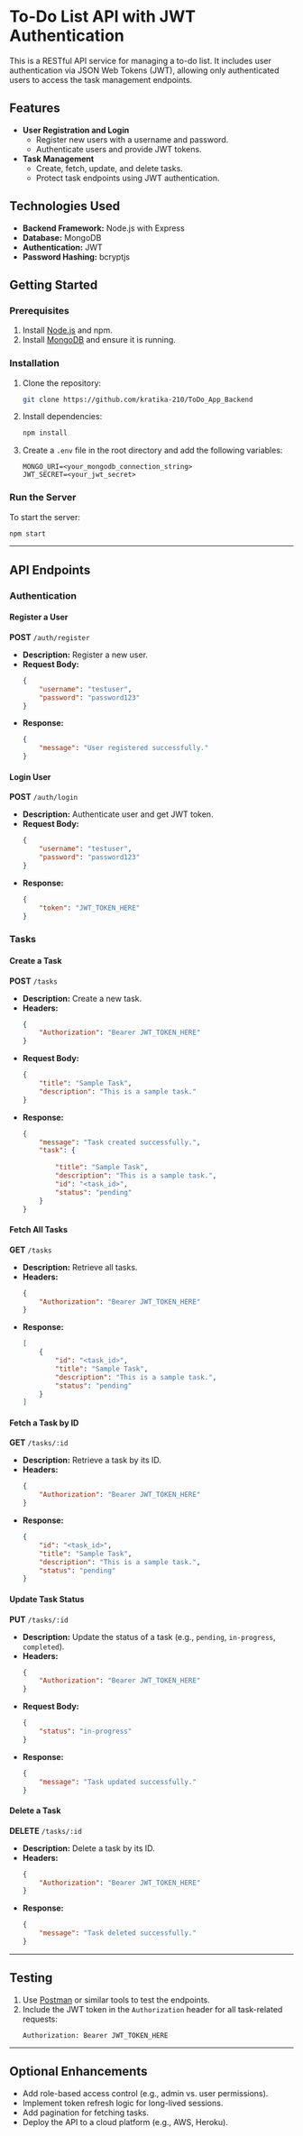 # To-Do List API with JWT Authentication

This is a RESTful API service for managing a to-do list. It includes user authentication via JSON Web Tokens (JWT), allowing only authenticated users to access the task management endpoints.

## **Features**
- **User Registration and Login**
  - Register new users with a username and password.
  - Authenticate users and provide JWT tokens.
- **Task Management**
  - Create, fetch, update, and delete tasks.
  - Protect task endpoints using JWT authentication.


## **Technologies Used**
- **Backend Framework:** Node.js with Express
- **Database:** MongoDB
- **Authentication:** JWT
- **Password Hashing:** bcryptjs


## **Getting Started**

### **Prerequisites**
1. Install [Node.js](https://nodejs.org/) and npm.
2. Install [MongoDB](https://www.mongodb.com/) and ensure it is running.

### **Installation**
1. Clone the repository:
   ```bash
   git clone https://github.com/kratika-210/ToDo_App_Backend
   
   ```
2. Install dependencies:
   ```bash
   npm install
   ```
3. Create a `.env` file in the root directory and add the following variables:
   ```env
   MONGO_URI=<your_mongodb_connection_string>
   JWT_SECRET=<your_jwt_secret>
   ```

### **Run the Server**
To start the server:
```bash
npm start
```

---

## **API Endpoints**

### **Authentication**

#### **Register a User**
**POST** `/auth/register`
- **Description:** Register a new user.
- **Request Body:**
  ```json
  {
      "username": "testuser",
      "password": "password123"
  }
  ```
- **Response:**
  ```json
  {
      "message": "User registered successfully."
  }
  ```

#### **Login User**
**POST** `/auth/login`
- **Description:** Authenticate user and get JWT token.
- **Request Body:**
  ```json
  {
      "username": "testuser",
      "password": "password123"
  }
  ```
- **Response:**
  ```json
  {
      "token": "JWT_TOKEN_HERE"
  }
  ```

### **Tasks**

#### **Create a Task**
**POST** `/tasks`
- **Description:** Create a new task.
- **Headers:**
  ```json
  {
      "Authorization": "Bearer JWT_TOKEN_HERE"
  }
  ```
- **Request Body:**
  ```json
  {
      "title": "Sample Task",
      "description": "This is a sample task."
  }
  ```
- **Response:**
  ```json
  {
      "message": "Task created successfully.",
      "task": {
          
          "title": "Sample Task",
          "description": "This is a sample task.",
          "id": "<task_id>",
          "status": "pending"
      }
  }
  ```

#### **Fetch All Tasks**
**GET** `/tasks`
- **Description:** Retrieve all tasks.
- **Headers:**
  ```json
  {
      "Authorization": "Bearer JWT_TOKEN_HERE"
  }
  ```
- **Response:**
  ```json
  [
      {
          "id": "<task_id>",
          "title": "Sample Task",
          "description": "This is a sample task.",
          "status": "pending"
      }
  ]
  ```

#### **Fetch a Task by ID**
**GET** `/tasks/:id`
- **Description:** Retrieve a task by its ID.
- **Headers:**
  ```json
  {
      "Authorization": "Bearer JWT_TOKEN_HERE"
  }
  ```
- **Response:**
  ```json
  {
      "id": "<task_id>",
      "title": "Sample Task",
      "description": "This is a sample task.",
      "status": "pending"
  }
  ```

#### **Update Task Status**
**PUT** `/tasks/:id`
- **Description:** Update the status of a task (e.g., `pending`, `in-progress`, `completed`).
- **Headers:**
  ```json
  {
      "Authorization": "Bearer JWT_TOKEN_HERE"
  }
  ```
- **Request Body:**
  ```json
  {
      "status": "in-progress"
  }
  ```
- **Response:**
  ```json
  {
      "message": "Task updated successfully."
  }
  ```

#### **Delete a Task**
**DELETE** `/tasks/:id`
- **Description:** Delete a task by its ID.
- **Headers:**
  ```json
  {
      "Authorization": "Bearer JWT_TOKEN_HERE"
  }
  ```
- **Response:**
  ```json
  {
      "message": "Task deleted successfully."
  }
  ```

---

## **Testing**
1. Use [Postman](https://www.postman.com/) or similar tools to test the endpoints.
2. Include the JWT token in the `Authorization` header for all task-related requests:
   ```
   Authorization: Bearer JWT_TOKEN_HERE
   ```

---

## **Optional Enhancements**
- Add role-based access control (e.g., admin vs. user permissions).
- Implement token refresh logic for long-lived sessions.
- Add pagination for fetching tasks.
- Deploy the API to a cloud platform (e.g., AWS, Heroku).



